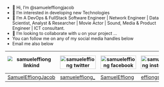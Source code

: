- 👋 Hi, I’m @samueleffiongjacob
- 👀 I’m interested in developing new Technologies
- 🌱 I’m A DevOps & FullStack Software Engineer | Network Engineer | Data Scientist, Analyst & Researcher | Movie Actor | Sound, Media & Product Engineer | ICT consultant.
- 💞️ I’m looking to collaborate with u on your project ...
- You can follow me on any of my social media handles below
- Email me also below

<table style="width:100%;height: 100%">
  <thead style="width:100%;height: 100%">
       <tr class="table heading">
        <th style="width: 35%"><img src="samueleffiong  linkind" alt="samueleffiong  linkind"></th>
        <th style="width: 35%"><img src="samueleffiong twitter" alt="samueleffiong twitter" style="height:100%;width: 100%"></th>
        <th style="width: 35%"><img src="samueleffiong facebook" alt="samueleffiong facebook" style="height:100%;width: 100%"></th>
        <th style="width: 35%"><img src="samueleffiong  instergram" alt="samueleffiong  instergram" style="height:100%;width: 100%"></th>
        <th style="width: 35%"><img src="samueleffiong  instergram" alt="samueleffiong  instergram" style="height:100%;width: 100%"></th>
        <th style="width: 35%"><img src="samueleffiong  instergram" alt="samueleffiong  instergram" style="height:100%;width: 100%"></th>
        <th style="width: 35%"><img src="samueleffiong email" alt="samueleffiong email" style="height:100%;width: 100%"></th>
         <th style="width: 35%"><img src="samueleffiong email" alt="samueleffiong email" style="height:100%;width: 100%"></th>
         <th style="width: 35%"><img src="samueleffiong twitter" alt="samueleffiong twitter" style="height:100%;width: 100%">OLD TWITTER</TH>
      </tr>
  </thead>
  <tbody>
        <td><a href="https://www.linkedin.com/in/samuel-effiong-jacob-9467a1175/">SamuelEffiongJacob</td>
        <td><a href="https://twitter.com/samueleffiong_">samueleffiong_</td>
        <td><a href="https://www.facebook.com/samueleffiong.jacob/">SamuelEffiong</td>
        <td><a href="https://www.instagram.com/effiongsamuel/">effiongsamuel</td>
        <td><a href="https://www.instagram.com/samueleffiong_official/">samueleffiong_official</td>
        <td><a href="https://www.instagram.com/samueleffiong0/">samueleffiong0</td>
        <td>samueleffiongjacob@gmail.com</td>
        <td>samueleffiong685@gmail.com</td>
        <td><a href="https://twitter.com/SamuelEFFIONG01">SamuelEFFIONG01</td>
      
  </tbody>
</table>

<!---
samueleffiongjacob/samueleffiongjacob is a ✨ special ✨ repository because its `README.md` (this file) appears on your GitHub profile.
You can click the Preview link to take a look at your changes.
// OLD TWITTER ACCOUNT WITH GMAIL samueleffiongjacob@gmail.com
--->

